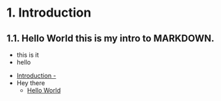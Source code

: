 # 1. Introduction
## 1.1. Hello World this is my intro to MARKDOWN.
* this is it
* hello
- [Introduction -](#introduction--)
- Hey there
  - [Hello World](#hello-world)
